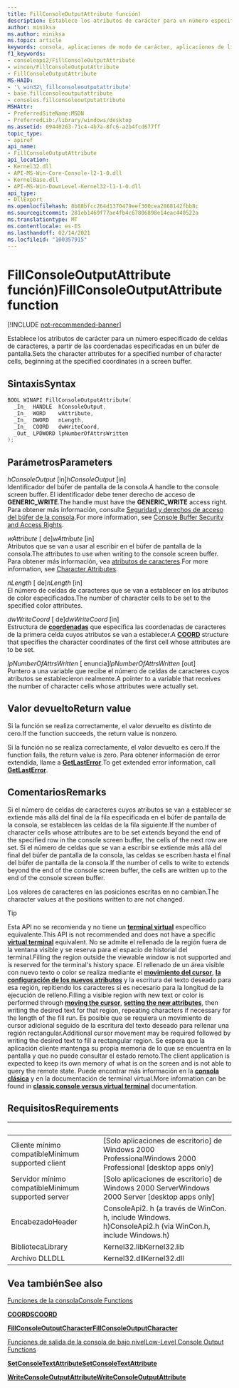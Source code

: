 ```yaml
---
title: FillConsoleOutputAttribute función)
description: Establece los atributos de carácter para un número especificado de celdas de caracteres, a partir de las coordenadas especificadas en un búfer de pantalla.
author: miniksa
ms.author: miniksa
ms.topic: article
keywords: consola, aplicaciones de modo de carácter, aplicaciones de línea de comandos, aplicaciones de terminal, API de consola
f1_keywords:
- consoleapi2/FillConsoleOutputAttribute
- wincon/FillConsoleOutputAttribute
- FillConsoleOutputAttribute
MS-HAID:
- '\_win32\_fillconsoleoutputattribute'
- base.fillconsoleoutputattribute
- consoles.fillconsoleoutputattribute
MSHAttr:
- PreferredSiteName:MSDN
- PreferredLib:/library/windows/desktop
ms.assetid: 09440263-71c4-4b7a-8fc6-a2b4fcd677ff
topic_type:
- apiref
api_name:
- FillConsoleOutputAttribute
api_location:
- Kernel32.dll
- API-MS-Win-Core-Console-l2-1-0.dll
- KernelBase.dll
- API-MS-Win-DownLevel-Kernel32-l1-1-0.dll
api_type:
- DllExport
ms.openlocfilehash: 8b88bfcc264d1370479eef300cea2868142fbb8c
ms.sourcegitcommit: 281eb1469f77ae4fb4c67806898e14eac440522a
ms.translationtype: MT
ms.contentlocale: es-ES
ms.lasthandoff: 02/14/2021
ms.locfileid: "100357915"
---
```

# <a name="fillconsoleoutputattribute-function"></a><span data-ttu-id="377b5-104">FillConsoleOutputAttribute función)</span><span class="sxs-lookup"><span data-stu-id="377b5-104">FillConsoleOutputAttribute function</span></span>

[!INCLUDE [not-recommended-banner](./includes/not-recommended-banner.md)]

<span data-ttu-id="377b5-105">Establece los atributos de carácter para un número especificado de celdas de caracteres, a partir de las coordenadas especificadas en un búfer de pantalla.</span><span class="sxs-lookup"><span data-stu-id="377b5-105">Sets the character attributes for a specified number of character cells, beginning at the specified coordinates in a screen buffer.</span></span>

## <a name="syntax"></a><span data-ttu-id="377b5-106">Sintaxis</span><span class="sxs-lookup"><span data-stu-id="377b5-106">Syntax</span></span>

```C
BOOL WINAPI FillConsoleOutputAttribute(
  _In_  HANDLE  hConsoleOutput,
  _In_  WORD    wAttribute,
  _In_  DWORD   nLength,
  _In_  COORD   dwWriteCoord,
  _Out_ LPDWORD lpNumberOfAttrsWritten
);
```

## <a name="parameters"></a><span data-ttu-id="377b5-107">Parámetros</span><span class="sxs-lookup"><span data-stu-id="377b5-107">Parameters</span></span>

<span data-ttu-id="377b5-108">*hConsoleOutput* \[in\]</span><span class="sxs-lookup"><span data-stu-id="377b5-108">*hConsoleOutput* \[in\]</span></span>  
<span data-ttu-id="377b5-109">Identificador del búfer de pantalla de la consola.</span><span class="sxs-lookup"><span data-stu-id="377b5-109">A handle to the console screen buffer.</span></span> <span data-ttu-id="377b5-110">El identificador debe tener derecho de acceso de **GENERIC\_WRITE**.</span><span class="sxs-lookup"><span data-stu-id="377b5-110">The handle must have the **GENERIC\_WRITE** access right.</span></span> <span data-ttu-id="377b5-111">Para obtener más información, consulte [Seguridad y derechos de acceso del búfer de la consola](console-buffer-security-and-access-rights.md).</span><span class="sxs-lookup"><span data-stu-id="377b5-111">For more information, see [Console Buffer Security and Access Rights](console-buffer-security-and-access-rights.md).</span></span>

<span data-ttu-id="377b5-112">*wAttribute* \[ de\]</span><span class="sxs-lookup"><span data-stu-id="377b5-112">*wAttribute* \[in\]</span></span>  
<span data-ttu-id="377b5-113">Atributos que se van a usar al escribir en el búfer de pantalla de la consola.</span><span class="sxs-lookup"><span data-stu-id="377b5-113">The attributes to use when writing to the console screen buffer.</span></span> <span data-ttu-id="377b5-114">Para obtener más información, vea [atributos de caracteres](console-screen-buffers.md#character-attributes).</span><span class="sxs-lookup"><span data-stu-id="377b5-114">For more information, see [Character Attributes](console-screen-buffers.md#character-attributes).</span></span>

<span data-ttu-id="377b5-115">*nLength* \[ de\]</span><span class="sxs-lookup"><span data-stu-id="377b5-115">*nLength* \[in\]</span></span>  
<span data-ttu-id="377b5-116">El número de celdas de caracteres que se van a establecer en los atributos de color especificados.</span><span class="sxs-lookup"><span data-stu-id="377b5-116">The number of character cells to be set to the specified color attributes.</span></span>

<span data-ttu-id="377b5-117">*dwWriteCoord* \[ de\]</span><span class="sxs-lookup"><span data-stu-id="377b5-117">*dwWriteCoord* \[in\]</span></span>  
<span data-ttu-id="377b5-118">Estructura de [**coordenadas**](coord-str.md) que especifica las coordenadas de caracteres de la primera celda cuyos atributos se van a establecer.</span><span class="sxs-lookup"><span data-stu-id="377b5-118">A [**COORD**](coord-str.md) structure that specifies the character coordinates of the first cell whose attributes are to be set.</span></span>

<span data-ttu-id="377b5-119">*lpNumberOfAttrsWritten* \[ enuncia\]</span><span class="sxs-lookup"><span data-stu-id="377b5-119">*lpNumberOfAttrsWritten* \[out\]</span></span>  
<span data-ttu-id="377b5-120">Puntero a una variable que recibe el número de celdas de caracteres cuyos atributos se establecieron realmente.</span><span class="sxs-lookup"><span data-stu-id="377b5-120">A pointer to a variable that receives the number of character cells whose attributes were actually set.</span></span>

## <a name="return-value"></a><span data-ttu-id="377b5-121">Valor devuelto</span><span class="sxs-lookup"><span data-stu-id="377b5-121">Return value</span></span>

<span data-ttu-id="377b5-122">Si la función se realiza correctamente, el valor devuelto es distinto de cero.</span><span class="sxs-lookup"><span data-stu-id="377b5-122">If the function succeeds, the return value is nonzero.</span></span>

<span data-ttu-id="377b5-123">Si la función no se realiza correctamente, el valor devuelto es cero.</span><span class="sxs-lookup"><span data-stu-id="377b5-123">If the function fails, the return value is zero.</span></span> <span data-ttu-id="377b5-124">Para obtener información de error extendida, llame a [**GetLastError**](/windows/win32/api/errhandlingapi/nf-errhandlingapi-getlasterror).</span><span class="sxs-lookup"><span data-stu-id="377b5-124">To get extended error information, call [**GetLastError**](/windows/win32/api/errhandlingapi/nf-errhandlingapi-getlasterror).</span></span>

## <a name="remarks"></a><span data-ttu-id="377b5-125">Comentarios</span><span class="sxs-lookup"><span data-stu-id="377b5-125">Remarks</span></span>

<span data-ttu-id="377b5-126">Si el número de celdas de caracteres cuyos atributos se van a establecer se extiende más allá del final de la fila especificada en el búfer de pantalla de la consola, se establecen las celdas de la fila siguiente.</span><span class="sxs-lookup"><span data-stu-id="377b5-126">If the number of character cells whose attributes are to be set extends beyond the end of the specified row in the console screen buffer, the cells of the next row are set.</span></span> <span data-ttu-id="377b5-127">Si el número de celdas que se van a escribir se extiende más allá del final del búfer de pantalla de la consola, las celdas se escriben hasta el final del búfer de pantalla de la consola.</span><span class="sxs-lookup"><span data-stu-id="377b5-127">If the number of cells to write to extends beyond the end of the console screen buffer, the cells are written up to the end of the console screen buffer.</span></span>

<span data-ttu-id="377b5-128">Los valores de caracteres en las posiciones escritas en no cambian.</span><span class="sxs-lookup"><span data-stu-id="377b5-128">The character values at the positions written to are not changed.</span></span>

> [!TIP]
> <span data-ttu-id="377b5-129">Esta API no se recomienda y no tiene un **[terminal virtual](console-virtual-terminal-sequences.md)** específico equivalente.</span><span class="sxs-lookup"><span data-stu-id="377b5-129">This API is not recommended and does not have a specific **[virtual terminal](console-virtual-terminal-sequences.md)** equivalent.</span></span> <span data-ttu-id="377b5-130">No se admite el rellenado de la región fuera de la ventana visible y se reserva para el espacio de historial del terminal.</span><span class="sxs-lookup"><span data-stu-id="377b5-130">Filling the region outside the viewable window is not supported and is reserved for the terminal's history space.</span></span> <span data-ttu-id="377b5-131">El rellenado de un área visible con nuevo texto o color se realiza mediante el **[movimiento del cursor](console-virtual-terminal-sequences.md#cursor-positioning)**, **[la configuración de los nuevos atributos](console-virtual-terminal-sequences.md#text-formatting)** y la escritura del texto deseado para esa región, repitiendo los caracteres si es necesario para la longitud de la ejecución de relleno.</span><span class="sxs-lookup"><span data-stu-id="377b5-131">Filling a visible region with new text or color is performed through **[moving the cursor](console-virtual-terminal-sequences.md#cursor-positioning)**, **[setting the new attributes](console-virtual-terminal-sequences.md#text-formatting)**, then writing the desired text for that region, repeating characters if necessary for the length of the fill run.</span></span> <span data-ttu-id="377b5-132">Es posible que se requiera un movimiento de cursor adicional seguido de la escritura del texto deseado para rellenar una región rectangular.</span><span class="sxs-lookup"><span data-stu-id="377b5-132">Additional cursor movement may be required followed by writing the desired text to fill a rectangular region.</span></span> <span data-ttu-id="377b5-133">Se espera que la aplicación cliente mantenga su propia memoria de lo que se encuentra en la pantalla y que no puede consultar el estado remoto.</span><span class="sxs-lookup"><span data-stu-id="377b5-133">The client application is expected to keep its own memory of what is on the screen and is not able to query the remote state.</span></span> <span data-ttu-id="377b5-134">Puede encontrar más información en la **[consola clásica](classic-vs-vt.md)** y en la documentación de terminal virtual.</span><span class="sxs-lookup"><span data-stu-id="377b5-134">More information can be found in **[classic console versus virtual terminal](classic-vs-vt.md)** documentation.</span></span>

## <a name="requirements"></a><span data-ttu-id="377b5-135">Requisitos</span><span class="sxs-lookup"><span data-stu-id="377b5-135">Requirements</span></span>

| &nbsp; | &nbsp; |
|-|-|
| <span data-ttu-id="377b5-136">Cliente mínimo compatible</span><span class="sxs-lookup"><span data-stu-id="377b5-136">Minimum supported client</span></span> | <span data-ttu-id="377b5-137">\[Solo aplicaciones de escritorio\] de Windows 2000 Professional</span><span class="sxs-lookup"><span data-stu-id="377b5-137">Windows 2000 Professional \[desktop apps only\]</span></span> |
| <span data-ttu-id="377b5-138">Servidor mínimo compatible</span><span class="sxs-lookup"><span data-stu-id="377b5-138">Minimum supported server</span></span> | <span data-ttu-id="377b5-139">\[Solo aplicaciones de escritorio\] de Windows 2000 Server</span><span class="sxs-lookup"><span data-stu-id="377b5-139">Windows 2000 Server \[desktop apps only\]</span></span> |
| <span data-ttu-id="377b5-140">Encabezado</span><span class="sxs-lookup"><span data-stu-id="377b5-140">Header</span></span> | <span data-ttu-id="377b5-141">ConsoleApi2. h (a través de WinCon. h, include Windows. h)</span><span class="sxs-lookup"><span data-stu-id="377b5-141">ConsoleApi2.h (via WinCon.h, include Windows.h)</span></span> |
| <span data-ttu-id="377b5-142">Biblioteca</span><span class="sxs-lookup"><span data-stu-id="377b5-142">Library</span></span> | <span data-ttu-id="377b5-143">Kernel32.lib</span><span class="sxs-lookup"><span data-stu-id="377b5-143">Kernel32.lib</span></span> |
| <span data-ttu-id="377b5-144">Archivo DLL</span><span class="sxs-lookup"><span data-stu-id="377b5-144">DLL</span></span> | <span data-ttu-id="377b5-145">Kernel32.dll</span><span class="sxs-lookup"><span data-stu-id="377b5-145">Kernel32.dll</span></span> |

## <a name="see-also"></a><span data-ttu-id="377b5-146">Vea también</span><span class="sxs-lookup"><span data-stu-id="377b5-146">See also</span></span>

[<span data-ttu-id="377b5-147">Funciones de la consola</span><span class="sxs-lookup"><span data-stu-id="377b5-147">Console Functions</span></span>](console-functions.md)

[<span data-ttu-id="377b5-148">**COORDS**</span><span class="sxs-lookup"><span data-stu-id="377b5-148">**COORD**</span></span>](coord-str.md)

[<span data-ttu-id="377b5-149">**FillConsoleOutputCharacter**</span><span class="sxs-lookup"><span data-stu-id="377b5-149">**FillConsoleOutputCharacter**</span></span>](fillconsoleoutputcharacter.md)

[<span data-ttu-id="377b5-150">Funciones de salida de la consola de bajo nivel</span><span class="sxs-lookup"><span data-stu-id="377b5-150">Low-Level Console Output Functions</span></span>](low-level-console-output-functions.md)

[<span data-ttu-id="377b5-151">**SetConsoleTextAttribute**</span><span class="sxs-lookup"><span data-stu-id="377b5-151">**SetConsoleTextAttribute**</span></span>](setconsoletextattribute.md)

[<span data-ttu-id="377b5-152">**WriteConsoleOutputAttribute**</span><span class="sxs-lookup"><span data-stu-id="377b5-152">**WriteConsoleOutputAttribute**</span></span>](writeconsoleoutputattribute.md)
